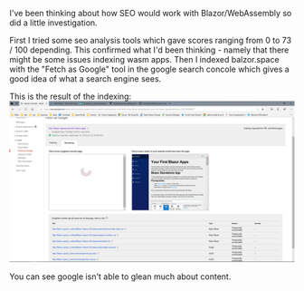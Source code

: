 
I've been thinking about how SEO would work with Blazor/WebAssembly so did a little investigation.

First I tried some seo analysis tools which gave scores ranging from 0 to 73 / 100 depending. This confirmed what I'd been thinking - namely that there might be some issues indexing wasm apps.
Then I indexed balzor.space with the "Fetch as Google" tool in the google search concole which gives a good idea of what a search engine sees.

This is the result of the indexing: 
![Google site indexing](https://github.com/footysteve/blazor.space/blob/master/images/blazor-seo.jpg)

You can see google isn't able to glean much about content.




